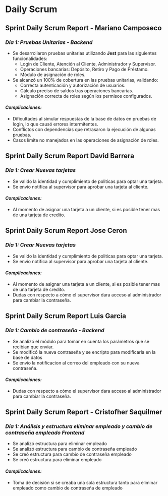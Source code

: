# Daily Scrum

## Sprint Daily Scrum Report - Mariano Camposeco
### *Día 1: Pruebas Unitarias - Backend*

- Se desarrollaron pruebas unitarias utilizando **Jest** para las siguientes funcionalidades:
  - Login de Cliente, Atención al Cliente, Administrador y Supervisor.
  - Operaciones bancarias: Depósito, Retiro y Pago de Préstamo.
  - Módulo de asignación de roles.
- Se alcanzó un 100% de cobertura en las pruebas unitarias, validando:
  - Correcta autenticación y autorización de usuarios.
  - Cálculo preciso de saldos tras operaciones bancarias.
  - Asignación correcta de roles según los permisos configurados.

#### *Complicaciones:*
- Dificultades al simular respuestas de la base de datos en pruebas de login, lo que causó errores intermitentes.
- Conflictos con dependencias que retrasaron la ejecución de algunas pruebas.
- Casos límite no manejados en las operaciones de asignación de roles.

## Sprint Daily Scrum Report David Barrera
### *Día 1: Crear Nuevas tarjetas*
- Se valido la identidad y cumplimiento de politicas para optar una tarjeta.
- Se envio notifica al supervisor para aprobar una tarjeta al cliente.
#### *Complicaciones:*
- Al momento de asignar una tarjeta a un cliente, si es posible tener mas de una tarjeta de credito.

## Sprint Daily Scrum Report Jose Ceron
### *Día 1: Crear Nuevas tarjetas*
- Se valido la identidad y cumplimiento de politicas para optar una tarjeta.
- Se envio notifica al supervisor para aprobar una tarjeta al cliente.
#### *Complicaciones:*
- Al momento de asignar una tarjeta a un cliente, si es posible tener mas de una tarjeta de credito.
- Dudas con respecto a cómo el supervisor dara acceso al administrador para cambiar la contraseña.

## Sprint Daily Scrum Report Luis Garcia
### *Día 1: Cambio de contraseña - Backend*
- Se analizó el módulo para tomar en cuenta los parámetros que se recibian que enviar.
- Se modificó la nueva contraseña y se encripto para modificarla en la base de datos
- Se envio la notificacion al correo del empleado con su nueva contraseña.
#### *Complicaciones:*
- Dudas con respecto a cómo el supervisor dara acceso al administrador para cambiar la contraseña.

## Sprint Daily Scrum Report - Cristofher Saquilmer

### *Día 1: Análisis y estructura eliminar empleado y cambio de contraseña empleado Frontend*

- Se analizó estructura para eliminar empleado
- Se analizó estructura para cambio de contraseña empleado
- Se creó estructura para cambio de contraseña empleado
- Se creó estructura para eliminar empleado

#### *Complicaciones:*
- Toma de decisión si se creaba una sola estructura tanto para eliminar empleado como cambio de contraseña de empleado
